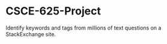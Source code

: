 CSCE-625-Project
================

Identify keywords and tags from millions of text questions on a StackExchange site. 
